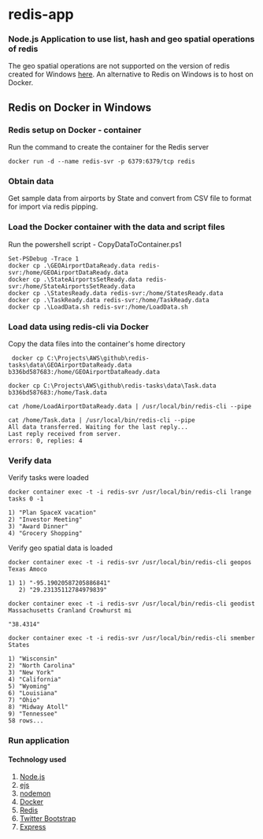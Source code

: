 # redis-app

### Node.js Application to use list, hash and geo spatial operations of redis

 The geo spatial operations are not supported on the version of redis created for Windows [here](https://redis.io/download). An alternative to Redis on Windows is to host on Docker.

## Redis on Docker in Windows


### Redis setup on Docker - container
Run the command to create the container for the Redis server
```
docker run -d --name redis-svr -p 6379:6379/tcp redis
```

### Obtain data
  Get sample data from airports by State and convert from CSV file to format for import via redis pipping.

### Load the Docker container with the data and script files
Run the powershell script - CopyDataToContainer.ps1
```
Set-PSDebug -Trace 1
docker cp .\GEOAirportDataReady.data redis-svr:/home/GEOAirportDataReady.data
docker cp .\StateAirportsSetReady.data redis-svr:/home/StateAirportsSetReady.data
docker cp .\StatesReady.data redis-svr:/home/StatesReady.data
docker cp .\TaskReady.data redis-svr:/home/TaskReady.data
docker cp .\LoadData.sh redis-svr:/home/LoadData.sh
```

### Load data using redis-cli via Docker

Copy the data files into the container's home directory
```
 docker cp C:\Projects\AWS\github\redis-tasks\data\GEOAirportDataReady.data b336bd587683:/home/GEOAirportDataReady.data
```
```
docker cp C:\Projects\AWS\github\redis-tasks\data\Task.data b336bd587683:/home/Task.data
```

```
cat /home/LoadAirportDataReady.data | /usr/local/bin/redis-cli --pipe
```
```
cat /home/Task.data | /usr/local/bin/redis-cli --pipe
All data transferred. Waiting for the last reply...
Last reply received from server.
errors: 0, replies: 4
```

### Verify data
Verify tasks were loaded
```
docker container exec -t -i redis-svr /usr/local/bin/redis-cli lrange tasks 0 -1

1) "Plan SpaceX vacation"
2) "Investor Meeting"
3) "Award Dinner"
4) "Grocery Shopping"
```
Verify geo spatial data is loaded
```
docker container exec -t -i redis-svr /usr/local/bin/redis-cli geopos Texas Amoco

1) 1) "-95.19020587205886841"
   2) "29.23135112784979839"
```

```
docker container exec -t -i redis-svr /usr/local/bin/redis-cli geodist Massachusetts Cranland Crowhurst mi

"38.4314"
```

```
docker container exec -t -i redis-svr /usr/local/bin/redis-cli smember States

1) "Wisconsin"
2) "North Carolina"
3) "New York"
4) "California"
5) "Wyoming"
6) "Louisiana"
7) "Ohio"
8) "Midway Atoll"
9) "Tennessee"
58 rows...
```

### Run application




#### Technology used
1. [Node.js](https://nodejs.org/)  
2. [ejs](http://ejs.co/)  
3. [nodemon](https://www.npmjs.com/package/nodemon)
3. [Docker](https://www.docker.com/)
4. [Redis](https://redis.io/)
5. [Twitter Bootstrap](https://getbootstrap.com/2.3.2/)
6. [Express](https://expressjs.com)
